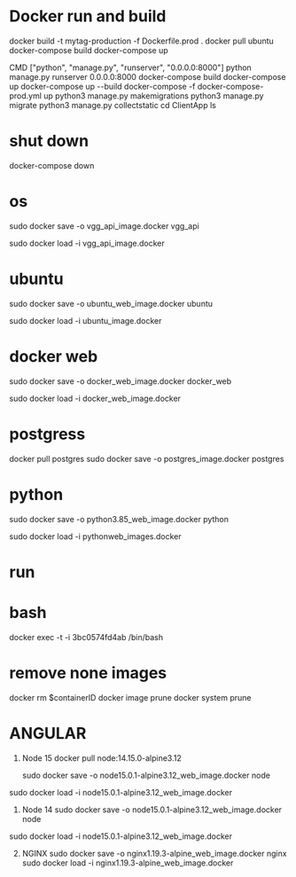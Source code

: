 # Docker run and build

docker build -t mytag-production -f Dockerfile.prod .
docker pull ubuntu
docker-compose build
docker-compose up

CMD ["python", "manage.py", "runserver", "0.0.0.0:8000"]
python manage.py runserver 0.0.0.0:8000
docker-compose build
docker-compose up
docker-compose up --build
docker-compose -f docker-compose-prod.yml up
python3 manage.py makemigrations
python3 manage.py migrate
python3 manage.py collectstatic
cd ClientApp ls

# shut down

docker-compose down

# os

sudo docker save -o vgg_api_image.docker vgg_api

sudo docker load -i vgg_api_image.docker

# ubuntu

sudo docker save -o ubuntu_web_image.docker ubuntu

sudo docker load -i ubuntu_image.docker

# docker web

sudo docker save -o docker_web_image.docker docker_web

sudo docker load -i docker_web_image.docker

# postgress

docker pull postgres
sudo docker save -o postgres_image.docker postgres

# python

sudo docker save -o python3.85_web_image.docker python

sudo docker load -i pythonweb_images.docker

# run

# bash

docker exec -t -i 3bc0574fd4ab /bin/bash

# remove none images

docker rm \$containerID
docker image prune
docker system prune

# ANGULAR

1. Node 15
   docker pull node:14.15.0-alpine3.12

   sudo docker save -o node15.0.1-alpine3.12_web_image.docker node

sudo docker load -i node15.0.1-alpine3.12_web_image.docker

1. Node 14
   sudo docker save -o node15.0.1-alpine3.12_web_image.docker node

sudo docker load -i node15.0.1-alpine3.12_web_image.docker

2. NGINX
   sudo docker save -o nginx1.19.3-alpine_web_image.docker nginx
   sudo docker load -i nginx1.19.3-alpine_web_image.docker
